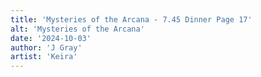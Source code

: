 ```yaml
---
title: 'Mysteries of the Arcana - 7.45 Dinner Page 17'
alt: 'Mysteries of the Arcana'
date: '2024-10-03'
author: 'J Gray'
artist: 'Keira'
---
```

